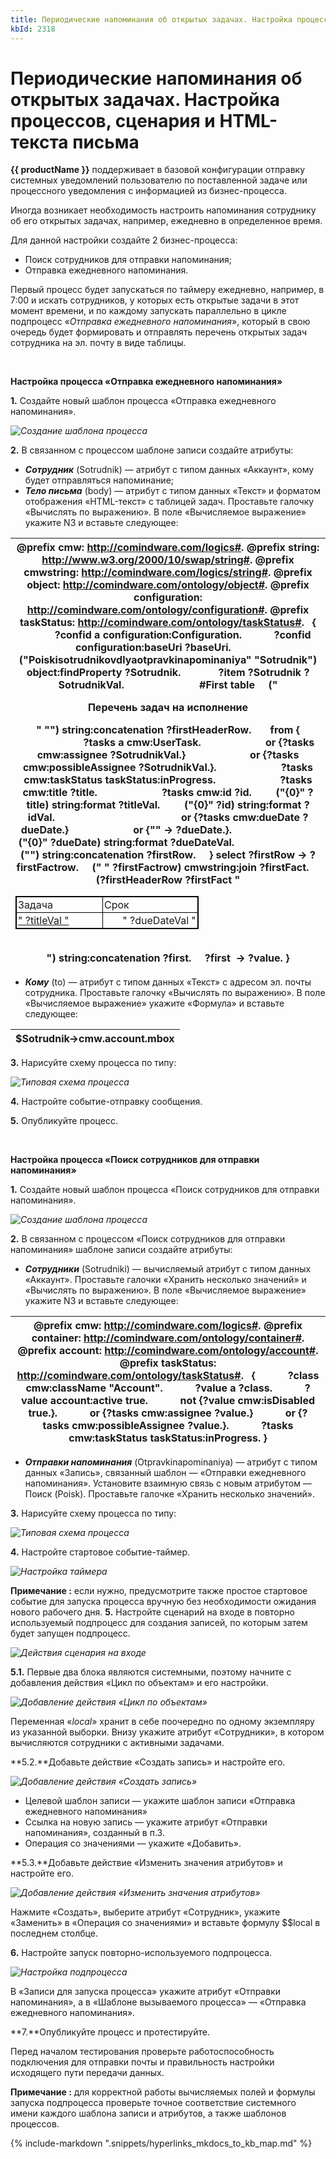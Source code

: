 ```yaml
---
title: Периодические напоминания об открытых задачах. Настройка процессов, сценария и HTML-текста письма
kbId: 2318
---
```


# Периодические напоминания об открытых задачах. Настройка процессов, сценария и HTML-текста письма

**{{ productName }}** поддерживает в базовой конфигурации отправку системных уведомлений пользователю по поставленной задаче или процессного уведомления с информацией из бизнес-процесса.

Иногда возникает необходимость настроить напоминания сотруднику об его открытых задачах, например, ежедневно в определенное время.

Для данной настройки создайте 2 бизнес-процесса:

- Поиск сотрудников для отправки напоминания;
- Отправка ежедневного напоминания.

Первый процесс будет запускаться по таймеру ежедневно, например, в 7:00 и искать сотрудников, у которых есть открытые задачи в этот момент времени, и по каждому запускать параллельно в цикле подпроцесс «*Отправка ежедневного напоминания*», который в свою очередь будет формировать и отправлять перечень открытых задач сотрудника на эл. почту в виде таблицы.

 

**Настройка процесса «Отправка ежедневного напоминания»**

**1.** Создайте новый шаблон процесса «Отправка ежедневного напоминания».

_![Создание шаблона процесса](https://kb.comindware.ru/assets/timenotif6.jpg)_

**2.** В связанном с процессом шаблоне записи создайте атрибуты:

- ***Сотрудник*** (Sotrudnik) — атрибут с типом данных «Аккаунт», кому будет отправляться напоминание;
- ***Тело письма*** (body) — атрибут с типом данных «Текст» и форматом отображения «HTML-текст» с таблицей задач. Проставьте галочку «Вычислять по выражению». В поле «Вычисляемое выражение» укажите N3 и вставьте следующее:

| @prefix cmw: <http://comindware.com/logics#>. @prefix string: <http://www.w3.org/2000/10/swap/string#>. @prefix cmwstring: <http://comindware.com/logics/string#>. @prefix object: <http://comindware.com/ontology/object#>. @prefix configuration: <http://comindware.com/ontology/configuration#>. @prefix taskStatus: <http://comindware.com/ontology/taskStatus#>.   {            ?confid a configuration:Configuration.            ?confid configuration:baseUri ?baseUri.            ("Poiskisotrudnikovdlyaotpravkinapominaniya" "Sotrudnik") object:findProperty ?Sotrudnik.              ?item ?Sotrudnik ?SotrudnikVal.                            #First table     ("<p style='font-size: 100%' >Перечень задач на исполнение</p>" "<table border='1' style='width: 60%; border-collapse: collapse; border: 1px solid black' ><tbody> <tr><td style='padding: 2px; width: 200px; border: 1px solid black'>Задача</td> <td style='width: 200px; padding: 2px; border: 1px solid black'>Срок</td></tr>") string:concatenation ?firstHeaderRow.       from {                        ?tasks a cmw:UserTask.                        or {?tasks cmw:assignee ?SotrudnikVal.}                        or {?tasks cmw:possibleAssignee ?SotrudnikVal.}.                        ?tasks cmw:taskStatus taskStatus:inProgress.                        ?tasks cmw:title ?title.                        ?tasks cmw:id ?id.         ("{0}" ?title) string:format ?titleVal.         ("{0}" ?id) string:format ?idVal.                                               or {?tasks cmw:dueDate ?dueDate.}                        or {"" -> ?dueDate.}.                                ("{0}" ?dueDate) string:format ?dueDateVal.                                ("<tr><td class='A' style='padding: 2px; border: 1px solid black; '><a href='" ?baseUri "#task/" ?idVal "'>" ?titleVal "</a></td><td align='right' style='padding: 2px; border: 1px solid black; text-align: right'>" ?dueDateVal "</td></tr>") string:concatenation ?firstRow.     } select ?firstRow -> ?firstFactrow.     (" " ?firstFactrow) cmwstring:join ?firstFact.     (?firstHeaderRow ?firstFact "</tbody></table> <br/>") string:concatenation ?first.     ?first  -> ?value. } |
| --- |

- ***Кому*** (to) — атрибут с типом данных «Текст» с адресом эл. почты сотрудника. Проставьте галочку «Вычислять по выражению». В поле «Вычисляемое выражение» укажите «Формула» и вставьте следующее:

| $Sotrudnik->cmw.account.mbox |
| --- |

**3.** Нарисуйте схему процесса по типу:

_![Типовая схема процесса](https://kb.comindware.ru/assets/timenotif7.jpg)_

**4.** Настройте событие-отправку сообщения.

**5.** Опубликуйте процесс.

 

 **Настройка процесса «Поиск сотрудников для отправки напоминания»** 

 **1.**  Создайте новый шаблон процесса «Поиск сотрудников для отправки напоминания».

_![Создание шаблона процесса](https://kb.comindware.ru/assets/timenotif1.jpg)_

**2.**  В связанном с процессом «Поиск сотрудников для отправки напоминания» шаблоне записи создайте атрибуты:

- ***Сотрудники***  (Sotrudniki) — вычисляемый атрибут с типом данных «Аккаунт». Проставьте галочки «Хранить несколько значений» и «Вычислять по выражению». В поле «Вычисляемое выражение» укажите N3 и вставьте следующее:

| @prefix cmw: <http://comindware.com/logics#>. @prefix container: <http://comindware.com/ontology/container#>. @prefix account: <http://comindware.com/ontology/account#>. @prefix taskStatus: <http://comindware.com/ontology/taskStatus#>.   {            ?class cmw:className "Account".            ?value a ?class.            ?value account:active true.            not {?value cmw:isDisabled true.}.            or {?tasks cmw:assignee ?value.}            or {?tasks cmw:possibleAssignee ?value.}.            ?tasks cmw:taskStatus taskStatus:inProgress. } |
| --- |

- ***Отправки напоминания*** (Otpravkinapominaniya) — атрибут с типом данных «Запись», связанный шаблон — «Отправки ежедневного напоминания». Установите взаимную связь с новым атрибутом — Поиск (Poisk). Проставьте галочкe «Хранить несколько значений».

**3.** Нарисуйте схему процесса по типу:

_![Типовая схема процесса](https://kb.comindware.ru/assets/timenotif2.jpg)_

**4.** Настройте стартовое событие-таймер.

_![Настройка таймера](https://kb.comindware.ru/assets/timenotif3.jpg)_

**Примечание :** если нужно, предусмотрите также простое стартовое событие для запуска процесса вручную без необходимости ожидания нового рабочего дня.
**5.** Настройте сценарий на входе в повторно используемый подпроцесс для создания записей, по которым затем будет запущен подпроцесс.

_![Действия сценария на входе](https://kb.comindware.ru/assets/trigger1.jpg)_

**5.1.** Первые два блока являются системными, поэтому начните с добавления действия «Цикл по объектам» и его настройки.

_![Добавление действия «Цикл по объектам»](https://kb.comindware.ru/assets/trigger2.jpg)_

Переменная «*local*» хранит в себе поочередно по одному экземпляру из указанной выборки. Внизу укажите атрибут «Сотрудники», в котором вычисляются сотрудники с активными задачами.

**5.2.**Добавьте действие «Создать запись» и настройте его. 

_![Добавление действия «Создать запись»](https://kb.comindware.ru/assets/trigger3.jpg)_

- Целевой шаблон записи — укажите шаблон записи «Отправка ежедневного напоминания»
- Ссылка на новую запись — укажите атрибут «Отправки напоминания», созданный в п.3.
- Операция со значениями — укажите «Добавить».

**5.3.**Добавьте действие «Изменить значения атрибутов» и настройте его.

_![Добавление действия «Изменить значения атрибутов»](https://kb.comindware.ru/assets/trigger4.jpg)_

Нажмите «Создать», выберите атрибут «Сотрудник», укажите «Заменить» в «Операция со значениями» и вставьте формулу $$local в последнем столбце.

**6.** Настройте запуск повторно-используемого подпроцесса.

_![Настройка подпроцесса](https://kb.comindware.ru/assets/trigger5.jpg)_

В «Записи для запуска процесса» укажите атрибут «Отправки напоминания», а в «Шаблоне вызываемого процесса» — «Отправка ежедневного напоминания».

**7.**Опубликуйте процесс и протестируйте.

Перед началом тестирования проверьте работоспособность подключения для отправки почты и правильность настройки исходящего пути передачи данных.

**Примечание :** для корректной работы вычисляемых полей и формулы запуска подпроцесса проверьте точное соответствие системного имени каждого шаблона записи и атрибутов, а также шаблонов процессов.

{% include-markdown ".snippets/hyperlinks_mkdocs_to_kb_map.md" %}
